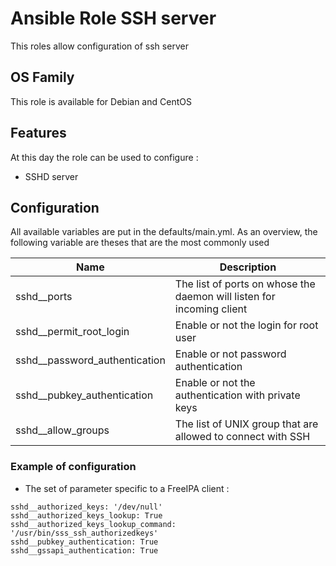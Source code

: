 Ansible Role SSH server
========

This roles allow configuration of ssh server

## OS Family

This role is available for Debian and CentOS

## Features

At this day the role can be used to configure :

  * SSHD server

## Configuration

All available variables are put in the defaults/main.yml.
As an overview, the following variable are theses that are the most commonly used

| Name                            | Description                                                          |
| --------------------------------| -------------------------------------------------------------------- |
| sshd__ports                     | The list of ports on whose the daemon will listen for incoming client|
| sshd__permit_root_login         | Enable or not the login for root user                                |
| sshd__password_authentication   | Enable or not password authentication                                |
| sshd__pubkey_authentication     | Enable or not the authentication with private keys                   |
| sshd__allow_groups              | The list of UNIX group that are allowed to connect with SSH          |

### Example of configuration

  * The set of parameter specific to a FreeIPA client :

```
sshd__authorized_keys: '/dev/null'
sshd__authorized_keys_lookup: True
sshd__authorized_keys_lookup_command: '/usr/bin/sss_ssh_authorizedkeys'
sshd__pubkey_authentication: True
sshd__gssapi_authentication: True
```